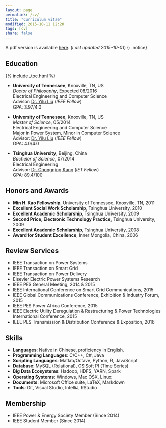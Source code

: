 ```yaml
---
layout: page
permalink: /cv/
title: "Curriculum vitae"
modified: 2015-10-11 12:20
tags: [cv]
share: false
---
```


A pdf version is available [here](cv.pdf). (*Last updated 2015-10-01*)
{: .notice}

## Education

{% include _toc.html %}

<!-- markup clean_ -->

- **University of Tennessee**, Knoxville, TN, US  
  *Doctor of Philosophy*,  Expected 08/2016  
  Electrical Engineering and Computer Science  
  Advisor: [Dr. Yilu Liu](http://www.eecs.utk.edu/people/faculty/liu) (*IEEE Fellow*)  
  GPA: 3.97/4.0  

- **University of Tennessee**, Knoxville, TN, US  
  *Master of Science*, 05/2014  
  Electrical Engineering and Computer Science  
  Major in Power System, Minor in Computer Science  
  Advisor: [Dr. Yilu Liu](http://www.eecs.utk.edu/people/faculty/liu) (*IEEE Fellow*)  
  GPA: 4.0/4.0

- **Tsinghua University**, Beijing, China  
  *Bachelor of Science*, 07/2014  
  Electrical Engineering  
  Advisor: [Dr. Chongqing Kang](http://www.eea.tsinghua.edu.cn/cn/faculties/cqkang) (*IET Fellow*)  
  GPA: 89.4/100

## Honors and Awards
- **Min H. Kao Fellowship**, University of Tennessee, Knoxville, TN, 2011
- **Excellent Social Work Scholarship**, Tsinghua University, 2010
- **Excellent Academic Scholarship**, Tsinghua University, 2009
- **Second Price, Electronic Technology Practice**, Tsinghua University, 2009
- **Excellent Academic Scholarship**, Tsinghua University, 2008
- **Award for Student Excellence**, Inner Mongolia, China, 2006

## Review Services
- IEEE Transaction on Power Systems
- IEEE Transaction on Smart Grid
- IEEE Transaction on Power Delivery
- Elsevier Electric Power Systems Research
- IEEE PES General Meeting, 2014 & 2015
- IEEE International Conference on Smart Grid Communications, 2015
- IEEE Global Communications Conference, Exhibition & Industry Forum, 2015
- IEEE PES Power Africa Conference, 2015
- IEEE Electric Utility Deregulation & Restructuring & Power Technologies International Conference, 2015
- IEEE PES Transmission & Distribution Conference & Exposition, 2016

## Skills
- **Languages**: Native in Chinese, proficiency in English.
- **Programming Languages**: C/C++, C#, Java
- **Scripting Languages**: Matlab/Octave, Python, R, JavaScript
- **Database**: MySQL (Relational), OSISoft PI (Time Series)
- **Big Data Ecosystems**: Hadoop, HDFS, YARN, Spark
- **Operating Systems**: Windows, Mac OSX, Linux 
- **Documents**: Microsoft Office suite, LaTeX, Markdown 
- **Tools**: Git, Visual Studio, IntelliJ, RStudio

## Membership
- IEEE Power & Energy Society Member  (Since 2014)
- IEEE Student Member				  (Since 2014)
